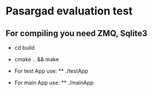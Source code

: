 # Pasargad evaluation test
## For compiling you need ZMQ, Sqlite3
* cd build
* cmake .. && make

* For test App use:
  ** ./testApp

* For main App use:
  ** ./mainApp
